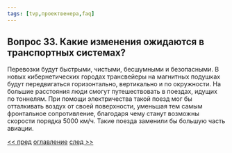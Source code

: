 ```yaml
---
tags: [tvp,проектвенера,faq]
---
```

## Вопрос 33. Какие изменения ожидаются в транспортных системах?

Перевозки будут быстрыми, чистыми, бесшумными и безопасными. В новых кибернетических городах трансвейеры на магнитных подушках будут передвигаться горизонтально, вертикально и по окружности. На большие расстояния люди смогут путешествовать в поездах, идущих по тоннелям. При помощи электричества такой поезд мог бы отталкивать воздух от своей поверхности, уменьшая тем самым фронтальное сопротивление, благодаря чему станут возможны скорости порядка 5000 км/ч. Такие поезда заменили бы большую часть авиации.

[<< пред](Вопрос%2032.%20Какие%20перемены%20произойдут%20в%20сфере%20общения.md) [оглавление](FAQ%20%D0%BF%D0%BE%20%D0%BF%D1%80%D0%BE%D0%B5%D0%BA%D1%82%D1%83%20%C2%AB%D0%92%D0%B5%D0%BD%D0%B5%D1%80%D0%B0%C2%BB.md) [след >>](Вопрос%2034.%20Увидим%20ли%20мы%20в%20ближайшем%20будущем%20летающие%20автомобили.md)